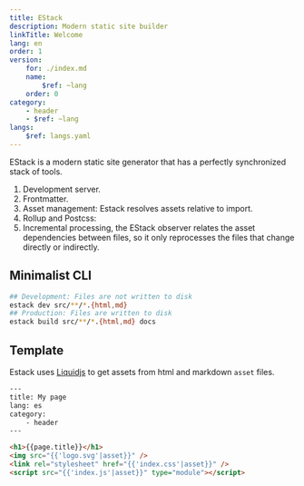 ```yaml
---
title: EStack
description: Modern static site builder
linkTitle: Welcome
lang: en
order: 1
version:
    for: ./index.md
    name:
        $ref: ~lang
    order: 0
category:
    - header
    - $ref: ~lang
langs:
    $ref: langs.yaml
---
```


<script src="{{'index.js'|asset}}" type="module"></script>

EStack is a modern static site generator that has a perfectly synchronized stack of tools.

1. Development server.
2. Frontmatter.
3. Asset management: Estack resolves assets relative to import.
4. Rollup and Postcss:
5. Incremental processing, the EStack observer relates the asset dependencies between files, so it only reprocesses the files that change directly or indirectly.

## Minimalist CLI

```bash
## Development: Files are not written to disk
estack dev src/**/*.{html,md}
## Production: Files are written to disk
estack build src/**/*.{html,md} docs
```

## Template

Estack uses [Liquidjs](https://liquidjs.com/) to get assets from html and markdown `asset` files.

```html
---
title: My page
lang: es
category:
    - header
---

<h1>{{page.title}}</h1>
<img src="{{'logo.svg'|asset}}" />
<link rel="stylesheet" href="{{'index.css'|asset}}" />
<script src="{{'index.js'|asset}}" type="module"></script>
```
